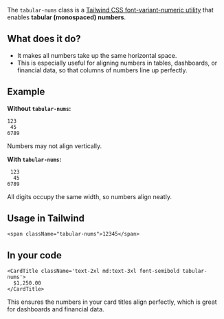 The `tabular-nums` class is a [Tailwind CSS font-variant-numeric utility](https://tailwindcss.com/docs/font-variant-numeric#tabular-nums) that enables **tabular (monospaced) numbers**.

## What does it do?
- It makes all numbers take up the same horizontal space.
- This is especially useful for aligning numbers in tables, dashboards, or financial data, so that columns of numbers line up perfectly.

## Example

**Without `tabular-nums`:**
```
123
 45
6789
```
Numbers may not align vertically.

**With `tabular-nums`:**
```
 123
  45
6789
```
All digits occupy the same width, so numbers align neatly.

## Usage in Tailwind
```tsx
<span className="tabular-nums">12345</span>
```

## In your code
```tsx
<CardTitle className='text-2xl md:text-3xl font-semibold tabular-nums'>
  $1,250.00
</CardTitle>
```
This ensures the numbers in your card titles align perfectly, which is great for dashboards and financial data.